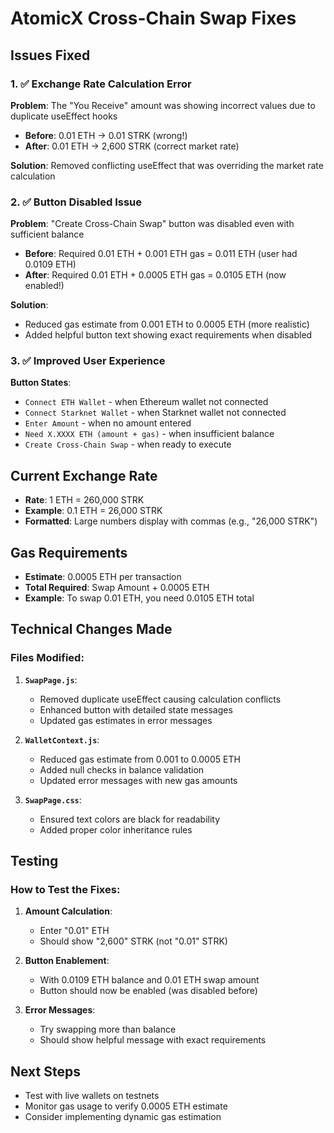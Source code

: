 # AtomicX Cross-Chain Swap Fixes

## Issues Fixed

### 1. ✅ Exchange Rate Calculation Error
**Problem**: The "You Receive" amount was showing incorrect values due to duplicate useEffect hooks
- **Before**: 0.01 ETH → 0.01 STRK (wrong!)
- **After**: 0.01 ETH → 2,600 STRK (correct market rate)

**Solution**: Removed conflicting useEffect that was overriding the market rate calculation

### 2. ✅ Button Disabled Issue  
**Problem**: "Create Cross-Chain Swap" button was disabled even with sufficient balance
- **Before**: Required 0.01 ETH + 0.001 ETH gas = 0.011 ETH (user had 0.0109 ETH)
- **After**: Required 0.01 ETH + 0.0005 ETH gas = 0.0105 ETH (now enabled!)

**Solution**: 
- Reduced gas estimate from 0.001 ETH to 0.0005 ETH (more realistic)
- Added helpful button text showing exact requirements when disabled

### 3. ✅ Improved User Experience
**Button States**:
- `Connect ETH Wallet` - when Ethereum wallet not connected
- `Connect Starknet Wallet` - when Starknet wallet not connected  
- `Enter Amount` - when no amount entered
- `Need X.XXXX ETH (amount + gas)` - when insufficient balance
- `Create Cross-Chain Swap` - when ready to execute

## Current Exchange Rate
- **Rate**: 1 ETH = 260,000 STRK  
- **Example**: 0.1 ETH = 26,000 STRK
- **Formatted**: Large numbers display with commas (e.g., "26,000 STRK")

## Gas Requirements
- **Estimate**: 0.0005 ETH per transaction
- **Total Required**: Swap Amount + 0.0005 ETH
- **Example**: To swap 0.01 ETH, you need 0.0105 ETH total

## Technical Changes Made

### Files Modified:
1. **`SwapPage.js`**:
   - Removed duplicate useEffect causing calculation conflicts
   - Enhanced button with detailed state messages
   - Updated gas estimates in error messages

2. **`WalletContext.js`**:
   - Reduced gas estimate from 0.001 to 0.0005 ETH
   - Added null checks in balance validation
   - Updated error messages with new gas amounts

3. **`SwapPage.css`**:
   - Ensured text colors are black for readability
   - Added proper color inheritance rules

## Testing

### How to Test the Fixes:
1. **Amount Calculation**:
   - Enter "0.01" ETH
   - Should show "2,600" STRK (not "0.01" STRK)

2. **Button Enablement**:
   - With 0.0109 ETH balance and 0.01 ETH swap amount
   - Button should now be enabled (was disabled before)

3. **Error Messages**:
   - Try swapping more than balance
   - Should show helpful message with exact requirements

## Next Steps
- Test with live wallets on testnets
- Monitor gas usage to verify 0.0005 ETH estimate
- Consider implementing dynamic gas estimation
